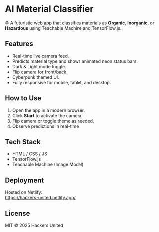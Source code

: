 # AI Material Classifier

♻️ A futuristic web app that classifies materials as **Organic**, **Inorganic**, or **Hazardous** using Teachable Machine and TensorFlow.js.

## Features

- Real-time live camera feed.
- Predicts material type and shows animated neon status bars.
- Dark & Light mode toggle.
- Flip camera for front/back.
- Cyberpunk themed UI.
- Fully responsive for mobile, tablet, and desktop.

## How to Use

1. Open the app in a modern browser.
2. Click **Start** to activate the camera.
3. Flip camera or toggle theme as needed.
4. Observe predictions in real-time.

## Tech Stack

- HTML / CSS / JS
- TensorFlow.js
- Teachable Machine (Image Model)

## Deployment

Hosted on Netlify:  
https://hackers-united.netlify.app/

## License

MIT © 2025 Hackers United
